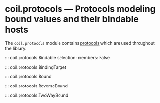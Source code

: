 # coil.protocols — Protocols modeling bound values and their bindable hosts

The `coil.protocols` module contains
[protocols](https://peps.python.org/pep-0544/) which are used throughout
the library.

::: coil.protocols.Bindable
    selection:
      members: False

::: coil.protocols.BindingTarget

::: coil.protocols.Bound

::: coil.protocols.ReverseBound

::: coil.protocols.TwoWayBound
